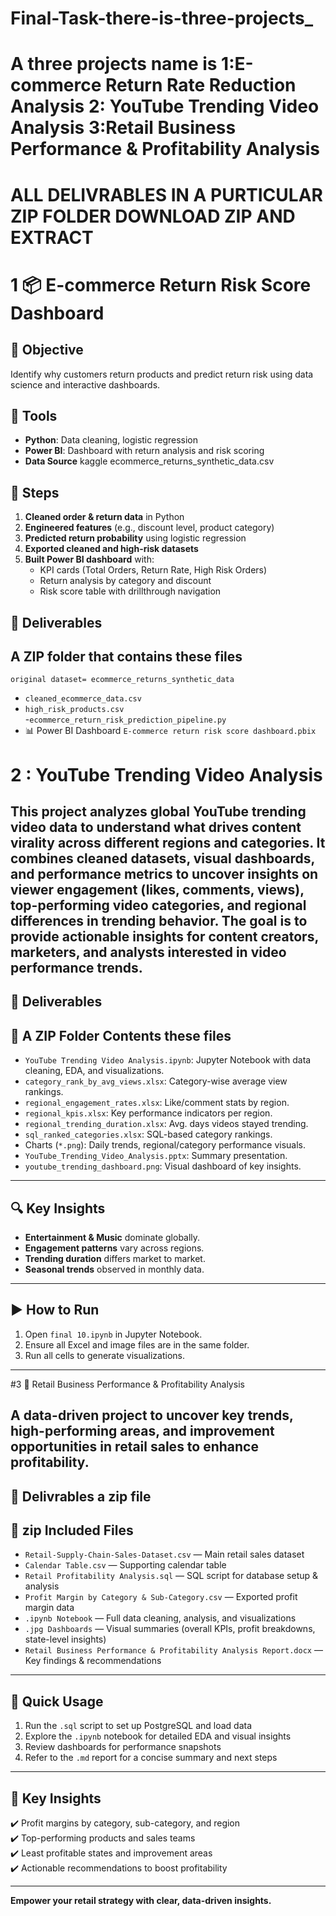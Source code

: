 # Final-Task-there-is-three-projects_
# A three projects name is 1:E-commerce Return Rate Reduction Analysis 2: YouTube Trending Video Analysis 3:Retail Business Performance &amp; Profitability Analysis
# ALL DELIVRABLES IN A PURTICULAR ZIP FOLDER DOWNLOAD ZIP AND EXTRACT 
# 1 📦 E-commerce Return Risk Score Dashboard
## 📌 Objective  
Identify why customers return products and predict return risk using data science and interactive dashboards.
## 🔧 Tools  
- **Python**:  Data cleaning, logistic regression  
- **Power BI**: Dashboard with return analysis and risk scoring  
- **Data Source** kaggle ecommerce_returns_synthetic_data.csv 
## 🔁 Steps  
1. **Cleaned order & return data** in Python  
2. **Engineered features** (e.g., discount level, product category)  
3. **Predicted return probability** using logistic regression  
4. **Exported cleaned and high-risk datasets**  
5. **Built Power BI dashboard** with:
   - KPI cards (Total Orders, Return Rate, High Risk Orders)
   - Return analysis by category and discount
   - Risk score table with drillthrough navigation
## 📂 Deliverables 
## A ZIP folder that contains these files
 `original dataset= ecommerce_returns_synthetic_data`
- `cleaned_ecommerce_data.csv`  
- `high_risk_products.csv`  
-`ecommerce_return_risk_prediction_pipeline.py`  
- 📊 Power BI Dashboard   `E-commerce return risk score dashboard.pbix`


# 2 : YouTube Trending Video Analysis

This project analyzes global YouTube trending video data to understand what drives content virality across different regions and categories. It combines cleaned datasets, visual dashboards, and performance metrics to uncover insights on viewer engagement (likes, comments, views), top-performing video categories, and regional differences in trending behavior. The goal is to provide actionable insights for content creators, marketers, and analysts interested in video performance trends.
---
## 📂 Deliverables 
## 📁 A ZIP Folder Contents these files

* `YouTube Trending Video Analysis.ipynb`: Jupyter Notebook with data cleaning, EDA, and visualizations.
* `category_rank_by_avg_views.xlsx`: Category-wise average view rankings.
* `regional_engagement_rates.xlsx`: Like/comment stats by region.
* `regional_kpis.xlsx`: Key performance indicators per region.
* `regional_trending_duration.xlsx`: Avg. days videos stayed trending.
* `sql_ranked_categories.xlsx`: SQL-based category rankings.
* Charts (`*.png`): Daily trends, regional/category performance visuals.
* `YouTube_Trending_Video_Analysis.pptx`: Summary presentation.
* `youtube_trending_dashboard.png`: Visual dashboard of key insights.
---
## 🔍 Key Insights

* **Entertainment & Music** dominate globally.
* **Engagement patterns** vary across regions.
* **Trending duration** differs market to market.
* **Seasonal trends** observed in monthly data.
---
## ▶️ How to Run
1. Open `final 10.ipynb` in Jupyter Notebook.
2. Ensure all Excel and image files are in the same folder.
3. Run all cells to generate visualizations.
---

#3 🛒 Retail Business Performance & Profitability Analysis

A data-driven project to uncover key trends, high-performing areas, and improvement opportunities in retail sales to enhance profitability.
---
## 📁 Delivrables a zip file 
## 📁 zip Included Files
- `Retail-Supply-Chain-Sales-Dataset.csv` — Main retail sales dataset  
- `Calendar Table.csv` — Supporting calendar table  
- `Retail Profitability Analysis.sql` — SQL script for database setup & analysis  
- `Profit Margin by Category & Sub-Category.csv` — Exported profit margin data  
- `.ipynb Notebook` — Full data cleaning, analysis, and visualizations  
- `.jpg Dashboards` — Visual summaries (overall KPIs, profit breakdowns, state-level insights)  
- `Retail Business Performance & Profitability Analysis Report.docx` — Key findings & recommendations  
---
## 🚀 Quick Usage

1. Run the `.sql` script to set up PostgreSQL and load data  
2. Explore the `.ipynb` notebook for detailed EDA and visual insights  
3. Review dashboards for performance snapshots  
4. Refer to the `.md` report for a concise summary and next steps  
---
## 🌟 Key Insights

✔️ Profit margins by category, sub-category, and region  
✔️ Top-performing products and sales teams  
✔️ Least profitable states and improvement areas  
✔️ Actionable recommendations to boost profitability  

---

**Empower your retail strategy with clear, data-driven insights.**
